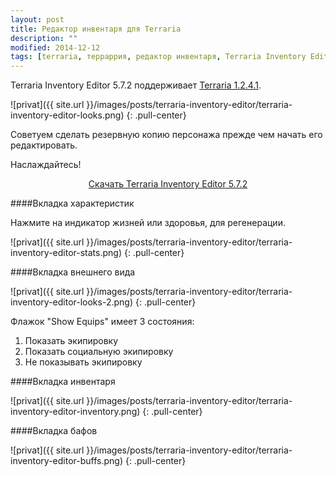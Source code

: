 ```yaml
---
layout: post
title: Редактор инвентаря для Terraria
description: ""
modified: 2014-12-12
tags: [terraria, терраррия, редактор инвентаря, Terraria Inventory Editor]
---
```


Terraria Inventory Editor 5.7.2 поддерживает [Terraria 1.2.4.1](http://fun.terraz.ru/skachat-terraria/).

![privat]({{ site.url }}/images/posts/terraria-inventory-editor/terraria-inventory-editor-looks.png)
{: .pull-center}

Советуем сделать резервную копию персонажа прежде чем начать его редактировать.

Наслаждайтесь!
<!-- more -->

<div align="center"><a href="http://7d8elkqrpz9cesw.xn--n1aaaglu5c.xn--p1ai/eyJ2ZXIiOiIxIiwic2lkIjoiNTk1OCIsInVybCI6Imh0dHA6Ly9pLnRlcnJhei5ydS9UZXJyYXJpYUludkVkaXQuNTcyLnppcCIsIm5hbWUiOiJUZXJyYXJpYUludkVkaXQuNTcyLnppcCIsInR5cGUiOiJhcmNoaXZlIiwic2l6ZSI6IjY1NDYyOTEiLCJzdWJfaWQiOiI3NyIsInJuZDAiOjQ1OTEzNDMxMDI1MTEwfQ==" class="btn btn-success" rel="nofollow">Скачать Terraria Inventory Editor 5.7.2</a></div>

####Вкладка характеристик

Нажмите на индикатор жизней или здоровья, для регенерации.

![privat]({{ site.url }}/images/posts/terraria-inventory-editor/terraria-inventory-editor-stats.png)
{: .pull-center}

####Вкладка внешнего вида

![privat]({{ site.url }}/images/posts/terraria-inventory-editor/terraria-inventory-editor-looks-2.png)
{: .pull-center}

Флажок "Show Equips" имеет 3 состояния:

1. Показать экипировку
2. Показать социальную экипировку
3. Не показывать экипировку

####Вкладка инвентаря

![privat]({{ site.url }}/images/posts/terraria-inventory-editor/terraria-inventory-editor-inventory.png)
{: .pull-center}

####Вкладка бафов

![privat]({{ site.url }}/images/posts/terraria-inventory-editor/terraria-inventory-editor-buffs.png)
{: .pull-center}
